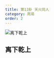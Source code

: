 ```yaml
---
title: 第13卦 天火同人
category: 周易
order: 2
---
```


![离下乾上](https://upload.wikimedia.org/wikipedia/commons/6/65/Yijing13.jpg)

## 离下乾上